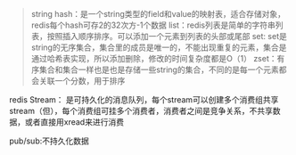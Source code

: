 > string
hash：是一个string类型的field和value的映射表，适合存储对象，redis每个hash可存2的32次方-1个数据
list：redis列表是简单的字符串列表，按照插入顺序排序。可以添加一个元素到列表的头部或尾部
set: set是string的无序集合，集合里的成员是唯一的，不能出现重复的元素，集合是通过哈希表实现，所以添加删除，修改的时间复杂度都是O（1）
zset：有序集合和集合一样也是也是存储一些string的集合，不同的是每一个元素都会关联一个分数，用于排序

redis Stream： 是可持久化的消息队列，每个stream可以创建多个消费组共享stream（但），每个消费组可挂多个消费者，消费者之间是竞争关系，不共享数据，或者直接用xread来进行消费

pub/sub:不持久化数据